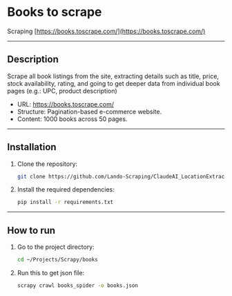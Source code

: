 # Books to scrape
Scraping [https://books.toscrape.com/](https://books.toscrape.com/)

------------------------------------------------------
## Description
Scrape all book listings from the site, extracting details such as title, price, stock availability, rating, and going to get deeper data from individual book pages (e.g.: UPC, product description)

- URL: https://books.toscrape.com/
- Structure: Pagination-based e-commerce website.
- Content: 1000 books across 50 pages.
------------------------------------------------------
## Installation
1. Clone the repository:
    ```sh 
    git clone https://github.com/Lando-Scraping/ClaudeAI_LocationExtractor.git
   ```
2. Install the required dependencies:
    ```sh 
    pip install -r requirements.txt
   ```
------------------------------------------------------
## How to run
1. Go to the project directory:
   ```sh 
   cd ~/Projects/Scrapy/books
   ```
2. Run this to get json file:
   ```sh 
   scrapy crawl books_spider -o books.json  
   ```
